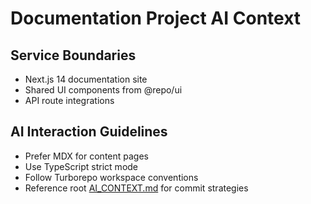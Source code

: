 # Documentation Project AI Context

## Service Boundaries

- Next.js 14 documentation site
- Shared UI components from @repo/ui
- API route integrations

## AI Interaction Guidelines

- Prefer MDX for content pages
- Use TypeScript strict mode
- Follow Turborepo workspace conventions
- Reference root [AI_CONTEXT.md](../../AI_CONTEXT.md) for commit strategies
